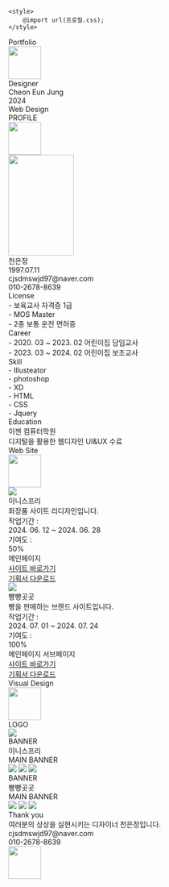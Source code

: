 <!DOCTYPE html>
<html lang="ko">
<head>
    <meta charset="UTF-8">
    <meta name="viewport" content="width=device-width, initial-scale=1.0">
    <title>profile</title>
    <!-- Link Swiper's CSS -->
    <link rel="stylesheet" href="https://cdn.jsdelivr.net/npm/swiper@11/swiper-bundle.min.css" /> <!--웹사이트 슬라이드-->
    
    <style>
        @import url(프로필.css);
    </style>
</head>
<body>
    <div class="coverBOX">
        <div class="inner">
            <div class="cover1">
                <div class="write">Portfolio</div>
                <div class="circle"><img src="동그라미.png" width="65px" height="65px"></div>
                <div class="design">Designer</div>
                <div class="name">Cheon Eun Jung</div>
            </div>
            <div class="cover2">
                <div class="year">2024</div>
                <div class="line"></div>
            </div>
            <div class="web">Web Design</div>
        </div> 
    </div>
    <div class="profileinner">
        <div class="inner">
            <div class="titleBOX">
                <div class="titlewrite">PROFILE</div>
                <div class="circle"><img src="동그라미.png"  width="65px" height="65px"></div>
            </div>
            <div class="profileBOX1">
                <div><img src="포폴 소개 사진.png" width="130px" height="200px"></div>
                <div class="profilecontent">
                    <div class="profilename">천은정</div>
                    <div class="profilebirthday">1997.07.11</div>
                    <div class="profileemail">cjsdmswjd97@naver.com</div>
                    <div class="profilephone">010-2678-8639</div>
                </div>
            </div>
            <div class="profileBOX2">
                <div class="profileBOX3">
                    <div class="subtitle">License</div>
                    <div class="content">- 보육교사 자격증 1급</div>
                    <div class="content">- MOS Master</div>
                    <div class="content">- 2종 보통 운전 면허증</div>
                </div>
                <div class="profileBOX4">
                    <div class="subtitle">Career</div>
                    <div class="content">- 2020. 03 ~ 2023. 02 어린이집 담임교사</div>
                    <div class="content">- 2023. 03 ~ 2024. 02 어린이집 보조교사</div>
                </div>
                <div class="profileBOX5">
                    <div class="subtitle">Skill</div>
                    <div class="content">- Illusteator</div>
                    <div class="content">- photoshop</div>   
                    <div class="content">- XD</div>
                    <div class="content">- HTML</div>
                    <div class="content">- CSS</div>
                    <div class="content">- Jquery</div> 
                </div>
                <div class="profileBOX6">
                    <div class="subtitle">Education</div>
                    <div class="content">이젠 컴퓨터학원</div>
                    <div class="content">디지털을 활용한 웹디자인 UI&UX 수료</div>
                </div>
            </div>
        </div>
    </div>
    <div class="profileinner">
        <div class="inner">
            <div class="titleBOX">
                <div class="titlewrite">Web Site</div>
                <div class="circle1"><img src="동그라미.png"  width="65px" height="65px"></div>
            </div>
                <!-- Swiper -->
                <div class="swiper mySwiper">
                    <div class="swiper-wrapper">
                        <div class="swiper-slide">
                            <img src="이니스프리 메인페이지.png">
                            <div class="website">
                                <div class="websitename">이니스프리</div>
                                <div class="websitecontent">화장품 사이트 리디자인입니다.</div>
                                <div class="dataBOX">
                                    <div class="websitebold">작업기간 :</div>
                                    <div class="websitedata">2024. 06. 12 ~ 2024. 06. 28</div>
                                </div>
                                <div class="dataBOX">
                                    <div class="websitebold">기여도 :</div>
                                    <div class="websitedata">50%</div>
                                </div>
                                <div class="websitebold main">메인페이지</div>
                                <div class="site"><a href="https://cjsdmswjd.cafe24.com/portfolio/이니스프리/이니스프리.html" target="_blank">사이트 바로가기</a></div>
                                <div class="site"><a href="https://drive.google.com/file/d/1g3SOwTnFV-RrZpQya-_KOUtggCHsQ9Xu/view?usp=sharing" target="_blank">기획서 다운로드</a></div>
                            </div>
                        </div>
                        <div class="swiper-slide">
                            <img src="빵빵곳곳 메인페이지.png">
                            <div class="website">
                                <div class="websitename">빵빵곳곳</div>
                                <div class="websitecontent">빵을 판매하는 브랜드 사이트입니다.</div>
                                <div class="dataBOX">
                                    <div class="websitebold">작업기간 :</div>
                                    <div class="websitedata">2024. 07. 01 ~ 2024. 07. 24</div>
                                </div>
                                <div class="dataBOX">
                                    <div class="websitebold">기여도 :</div>
                                    <div class="websitedata">100%</div>
                                </div>
                                <div class="websitebold main">메인페이지 서브페이지</div>
                                <div class="site"><a href="https://cjsdmswjd.cafe24.com/portfolio/빵빵곳곳/코딩.html" target="_blank">사이트 바로가기</a></div>
                                <div class="site"><a href="https://drive.google.com/file/d/169WBygoyfp3N364QGh3-Hma1S-n7_1_b/view?usp=sharing" target="_blank">기획서 다운로드</a></div>
                            </div>
                        </div>
                        <!-- <div class="swiper-slide">
                            <img src="빵빵곳곳 메인페이지.png">
                            <div class="website">
                                <div class="websitename">DreamTeller</div>
                                <div class="websitecontent">일상을 공유하는 커뮤니티 사이트</div>
                                <div class="dataBOX">
                                    <div class="websitebold">작업기간 :</div>
                                    <div class="websitedata">2024. 07. 01 ~ 2024. 07. 24</div>
                                </div>
                                <div class="dataBOX">
                                    <div class="websitebold">기여도 :</div>
                                    <div class="websitedata">50%</div>
                                </div>
                                <div class="websitebold main">메인페이지 서브페이지</div>
                                <div class="site"><a href="https://cjsdmswjd.cafe24.com/portfolio/빵빵곳곳/코딩.html" target="_blank">사이트 바로가기</a></div>
                                <div class="site"><a href="https://drive.google.com/file/d/169WBygoyfp3N364QGh3-Hma1S-n7_1_b/view?usp=sharing" target="_blank">기획서 다운로드</a></div>
                            </div>
                        </div>
                        <div class="swiper-slide">
                            <img src="빵빵곳곳 메인페이지.png">
                            <div class="website">
                                <div class="websitename">안면인식을 통한 자동출결 시스템</div>
                                <div class="websitecontent">안면인식을 통항 출결시스템 구축</div>
                                <div class="dataBOX">
                                    <div class="websitebold">작업기간 :</div>
                                    <div class="websitedata">2025. 01. 15 ~ 2025. 02. 11</div>
                                </div>
                                <div class="dataBOX">
                                    <div class="websitebold">기여도 :</div>
                                    <div class="websitedata">50%</div>
                                </div>
                                <div class="websitebold main">메인페이지 서브페이지</div>
                                <div class="site"><a href="https://cjsdmswjd.cafe24.com/portfolio/빵빵곳곳/코딩.html" target="_blank">사이트 바로가기</a></div>
                                <div class="site"><a href="https://drive.google.com/file/d/169WBygoyfp3N364QGh3-Hma1S-n7_1_b/view?usp=sharing" target="_blank">기획서 다운로드</a></div>
                            </div> -->
                        </div>
                    </div>
                    <div class="swiper-button-next"></div>
                    <div class="swiper-button-prev"></div>
                    <div class="swiper-pagination"></div>
                </div>
        </div>
    </div>
    <div class="profileinner">
        <div class="inner">
            <div class="titleBOX">
                <div class="titlewrite">Visual Design</div>
                <div class="circle2"><img src="동그라미.png"  width="65px" height="65px"></div>
            </div>
             <!-- Swiper -->
             <div class="swiper mySwiper1">
                <div class="swiper-wrapper">
                    <div class="swiper-slide">
                        <div class="designname">LOGO</div>
                        <div class="LOGOBOX">
                        <img src="로고.png">
                        </div>
                    </div>
                    <div class="swiper-slide">
                        <div class="designname">BANNER</div>
                        <div class="INNISFREERBOX">
                            <div class="textbox">
                                <div>이니스프리</div>
                                <div>MAIN BANNER</div>
                            </div>
                            <img src="이니스프리 배너1.png">
                            <img src="이니스프리 배너2.png">
                            <img src="이니스프리 배너3.jpg">
                        </div>
                    </div>
                    <div class="swiper-slide">
                        <div class="designname BANNER">BANNER</div>
                        <div class="BREADBOX">
                            <div class="textbox BOX">
                                <div>빵빵곳곳</div>
                                <div>MAIN BANNER</div>
                            </div>
                            <img src="빵 할인배너.png">
                            <img src="빙수배너.png">
                            <img src="디저트배너.png">
                        </div>
                    </div>
                </div>
                <div class="swiper-button-next"></div>
                <div class="swiper-button-prev"></div>
                <div class="swiper-pagination"></div>
            </div>
        </div>
    </div>
    <div class="coverBOX">
        <div class="inner">
            <div class="greeting">Thank you</div>
            <div class="introduce">여러분의 상상을 실현시키는 디자이너 천은정입니다.</div>
            <div class="profileemail email">cjsdmswjd97@naver.com</div>
            <div class="profilephone phone">010-2678-8639</div>
            <div class="circle3"><img src="동그라미.png"  width="65px" height="65px"></div>
        </div>
    </div>


 <!-- Swiper JS -->
 <script src="https://cdn.jsdelivr.net/npm/swiper@11/swiper-bundle.min.js"></script>

 <!-- Initialize Swiper -->
 <script>
   var swiper = new Swiper(".mySwiper", {
     slidesPerView: 1,
     spaceBetween: 30,
     loop: true,
     pagination: {
       el: ".swiper-pagination",
       clickable: true,
     },
     navigation: {
       nextEl: ".swiper-button-next",
       prevEl: ".swiper-button-prev",
     },
   });
 </script>

 <!-- Initialize Swiper -->
 <script>
    var swiper = new Swiper(".mySwiper1", {
      slidesPerView: 1,
      spaceBetween: 30,
      loop: true,
      pagination: {
        el: ".swiper-pagination",
        clickable: true,
      },
      navigation: {
        nextEl: ".swiper-button-next",
        prevEl: ".swiper-button-prev",
      },
    });
  </script>


</body>
